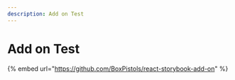 ```yaml
---
description: Add on Test
---
```


# Add on Test

{% embed url="https://github.com/BoxPistols/react-storybook-add-on" %}



